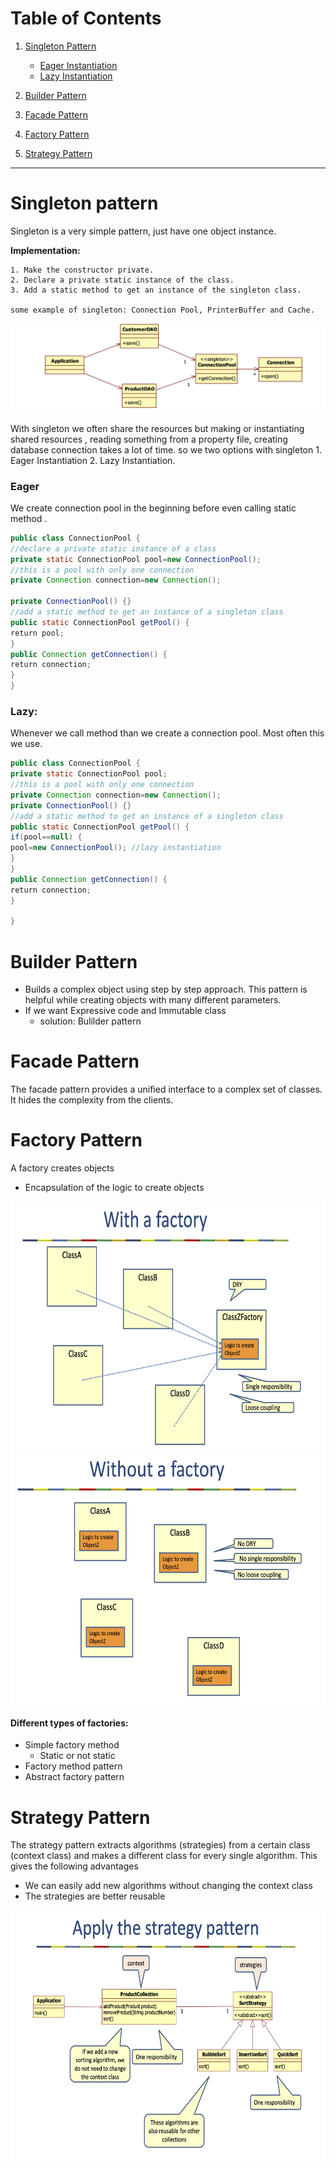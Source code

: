 # Table of Contents

1. [Singleton Pattern](#singleton-pattern)

   - [Eager Instantiation](#eager)
   - [Lazy Instantiation](#lazy)

2. [Builder Pattern](#builder-pattern)

3. [Facade Pattern](#facade-pattern)

4. [Factory Pattern](#factory-pattern)

5. [Strategy Pattern](#strategy-pattern)

---

# Singleton pattern

Singleton is a very simple pattern, just have one object instance.

**Implementation:**

    1. Make the constructor private.
    2. Declare a private static instance of the class.
    3. Add a static method to get an instance of the singleton class.

    some example of singleton: Connection Pool, PrinterBuffer and Cache.

![](images/singleton.png)

With singleton we often share the resources but making or instantiating shared resources , reading something from a property file, creating database connection takes a lot of time. so we two options with singleton 1. Eager Instantiation 2. Lazy Instantiation.

### Eager

We create connection pool in the beginning before even calling static method .

```java
public class ConnectionPool {
​//declare a private static instance of a class
private static ConnectionPool pool=new ConnectionPool();
//this is a pool with only one connection
private Connection connection=new Connection();

private ConnectionPool() {}
//add a static method to get an instance of a singleton class
public static ConnectionPool getPool() {
​return pool;
​}
public Connection getConnection() {
​return connection;
}
}
```

### Lazy:

Whenever we call method than we create a connection pool. Most often this we use.

```java
public class ConnectionPool {
private static ConnectionPool pool;
//this is a pool with only one connection
private Connection connection=new Connection();
private ConnectionPool() {}
//add a static method to get an instance of a singleton class
public static ConnectionPool getPool() {
​if(pool==null) {
​​pool=new ConnectionPool(); //lazy instantiation
​}
​}
public Connection getConnection() {
​return connection;
}

}
```

# Builder Pattern

- Builds a complex object using step by step approach. This pattern is helpful while creating objects with many different parameters.
- If we want Expressive code and Immutable class
  - solution: Bulilder pattern

# Facade Pattern

The facade pattern provides a unified interface to a complex set of classes. It hides the complexity from the clients.

# Factory Pattern

A factory creates objects

- Encapsulation of the logic to create objects

<img src="images/with-factory.png" width="600" height="400" />
<img src="images/without-factory.png" width="600" height="400" />

#### Different types of factories:

- Simple factory method
  - Static or not static
- Factory method pattern
- Abstract factory pattern

# Strategy Pattern

The strategy pattern extracts algorithms (strategies) from a certain class (context class) and makes a different class for every single algorithm. This gives the following advantages

- We can easily add new algorithms without changing the context class
- The strategies are better reusable

<img src="images/strategy-demo.png" width="600" height="400" />
